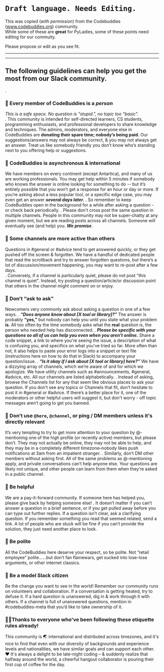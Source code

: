 # **`Draft language. Needs Editing.`**

This was copied (_with permission_) from the Codebuddies (www.codebuddies.org) community.  
While some of these are **great** for PyLadies, some of these points need editing for our commuity.

Please propose or edit as you see fit.

______________________________________
______________________________________

## The following guidelines can help you get the most from our Slack community.

.
### :star2: Every member of CodeBuddies is a _*person*_ 
 _This is a safe space. No question is "stupid.", no topic too "basic"._  
.
This community is intended for self-directed learners, CS students, programming enthusiasts, and professional developers to share knowledge and techniques. The admins, moderators, and everyone else in CodeBuddies are **donating their spare time; nobody’s being paid.**  Our suggestions/answers may not always be correct, & you may not always get an answer. Treat us like somebody friendly you don’t know who’s standing next to you offering help or suggestions.

### :star2: CodeBuddies is asynchronous & international
We have members on every continent (except Antartica), and many of us are working professionals. You may get help within 5 minutes if somebody who knows the answer is online looking for something to do -- but it’s entirely possible that you won’t get a response for an hour or day or more. If you’re asking about a less popular tool, or a specific edge case, you may even get an answer _**several days later.**_
.
So remember to keep CodeBuddies open in the background for a while after asking a question - or check back periodically.
.
Please don't cross post the same question in multiple channels. People in this community may not be super-chatty at any given moment, but we are reading posts across all channels.  Someone will eventually see (and help) you. _**We promise**_.

### :star2: Some channels are more active than others
Questions in #general or #advice tend to get answered quickly, or they get pushed off the screen & forgotten. We have a handful of dedicated people that read the scrollback and try to answer forgotten questions, but there’s a lot of discussion/movement happening, you may want to re-post after a few days.  
.
Conversely, if a channel is particularly quiet, please do not post "this channel is quiet".  Instead, try posting a question/article/or discussion point that others in the channel might comment on or enjoy.

### :star2: Don’t “ask to ask”
Newcomers very commonly ask about asking a question in one of a few ways.
.
_**“Does anyone know about [X tool or library]?”**_
The answer is probably **“yes,”** but nobody can help you until you state what your problem **is**. All too often by the time somebody asks what the **real** question is, the person who needed help has disconnected. 
.
_**Please be specific with your questions so all of us can help you even when you aren't online.**_ Share a code snippet, a link to where you're seeing the issue, a description of what is confusing you, and specifics on what you've tried so far.  More often than not, it also helps to paste your error logs into a snippet or text file (instructions here on how to do that in Slack) to accompany your question/issue.
.
_**“Is it okay if I ask about [X tool or library] here?”**_
We have a dizzying array of channels, which we’re aware of and for which we apologize. We have utility channels such as #announcements, #general, #advice, etc.  All our channels are listed alphabetically. 
.
Instead of asking, browse the Channels list for any that seem like obvious places to ask your question. If you don’t see any topics or Channels that fit, don’t hesitate to post it in #general or #advice. If there’s a better place for it, one of the moderators or other helpful users will suggest it, but don't worry - off topic messages aren’t going to get you banned.

### :star2: Don’t use `@here`, `@channel`, or ping / DM members unless it's directly relevant
It’s very tempting to try to get more attention to your question by @-mentioning one of the high profile (or recently active) members, but please don’t. They may not actually be online, they may not be able to help, and they may be in a completely different timezone–nobody likes push notifications at 3am from an impatient stranger.
.
Similarly, don’t DM other members without asking first. All of the same problems as @-mentioning apply, and private conversations can’t help anyone else. Your questions are likely not unique, and other people can learn from them when they’re asked in a public channel.

### :star2: Be helpful
We are a pay-it-forward community. If someone here has helped you, please give back by helping someone else!
.
It doesn’t matter if you can’t answer a question in a brief sentence, or if you get pulled away before you can type out further replies. If a question isn’t clear, ask a clarifying question. If you remember something you read that seemed related, send a link. A lot of people who are stuck will be fine if you can’t provide the solution, they just need another place to look.

### :star2: Be polite
All the CodeBuddies here deserve your respect, so be polite. Not “retail employee” polite......but don’t fan flamewars, get sucked into lose-lose arguments, or other internet classics.

### :star2: Be a model Slack citizen

Be the change you want to see in the world! Remember our community runs on volunteers and collaboration. If a conversation is getting heated, try to defuse it. If a hard question is unanswered, dig in & work through it with others. If a channel is full of unanswered questions, mention in #codebuddies-meta that you’d like to take ownership of it. 


### :star2::star2:Thanks to everyone who've been following these etiquette rules already!   

This community is :earth_asia: international and distributed across timezones, and it's nice to find that even with our diversity of backgrounds and experience levels and nationalities, we have similar goals and can support each other. :heart:  It's always a delight to be late-night coding – & suddenly realize that halfway around the world, a cheerful hangout collaborator is pouring their first cup of coffee for the day.